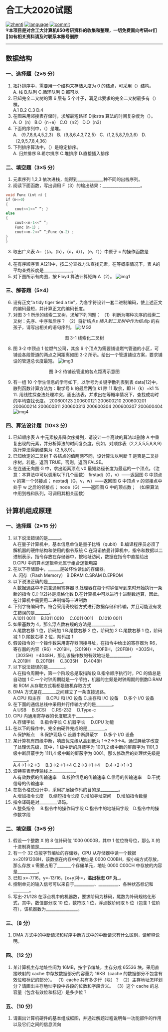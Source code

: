 # 合工大2020试题

[![zhenti](https://img.shields.io/badge/%E8%80%83%E7%A0%94%E7%9C%9F%E9%A2%98-850-brightgreen)](https://github.com/HFUT-cskaoyan/zhenti)
[![language](https://img.shields.io/badge/language-c%2B%2B-orange)](#language)
[![commit](https://img.shields.io/github/last-commit/HFUT-cskaoyan/zhenti)](#commit)  
:heartpulse:**本项目是对合工大计算机850考研资料的收集和整理，一切免费面向考研er们**  
:love_letter:**如有相关资料请及时联系本账号删除**
****
## 数据结构
### 一、选择题（2×5 分）
1. 拓扑排序中，需要用一个结构来存储入度为 0 的结点，可采用（）结构。  
A. 栈 B.队列 C.循环队列 D.都可以
2. 已知完全二叉树的第 6 层有 5 个叶子，满足此要求的完全二叉树最多有（）棵。  
A.1 B.2 C.3 D.4
3. 在图采用邻接表存储时，求解最短路径 Dijkstra 算法的时间复杂度为（）。  
A. O（n） B.O（n+e） C.O（n2） D.O（n3）
4. 下面的序列中，（）是堆。  
A. （9,7,8,6,4,5,2,3） B.（9,8,6,4,3,7,2,5） C.（1,2,5,8,7,9,3,6） D. （2,9,5,7,8,4,36）
5. 下列排序算法中，（）是稳定排序。  
A. 归并排序 B.希尔排序 C.堆排序 D.直接插入排序
### 二、填空题（3×5 分）
1. 元素序列 1,2,3 依次进栈，能得到_____________种不同的出栈序列。  
2. 阅读下面函数，写出调用 F（3）的输出结果：___________________。   
```c++
void Func（int n）{
if（n<=0）
{ 
    cout<<1<<” ”; }
else
{
    cout<<n-1<<” ”;
    Func（n-1）;
    cout<<n-2<<” ”;Func（n-2）;
}
}
```
3. 取出广义表 A=（（a，（b），（c，d）），（e，f））中原子 c 的操作函数是_______________________________________。
4. 在有序顺序表 A[21]中，按二分查找方法查找元素，在等概率情况下，表 A的平均查找长度是______________。
5. 对下图所示有向图，按 Floyd 算法计算矩阵 A（2）。 
![img1](../img/2020-1.png)
### 三、解答题（5×4）
6. 设有正文“a tidy tiger tied a tie”，为各字符设计一套二进制编码，使上述正文的编码最短，并计算正文的编码长度。
7. 对图 3-1 所示的线索二叉树，求解下列问题：
（1）判断为哪种次序的线索二叉树：先序、中序和后序？
（2）将新结点*s 插入到二叉树中作为结点*p 的右孩子，请写出相关的语句序列。
![IMG2](../img/2020-2.png)  
<center>图 3-1 线索化二叉树</center>  

8. 图 3-2 中顶点 1 位燃气公司，其余 6 个顶点为需要铺设燃气管道的小区，可铺设各段管道的两点之间距离如图 3-2 所示。给出一个管道铺设方案，要求铺设的管道总长度最短。
![img3](../img/2020-3.png)
<center>图 3-2 待铺设管道的各点距离示意图</center>  

9.  有一组 10 个学生信息的学号如下，以学号为关键字散列表到表 data[12]中，散列函数计算方法为：取学号 k 的最后两位 k1 除 11 取余，即 H（k）=k1 % 11. 用线性探查法处理冲突，画出该表，并求出在等概率情况下，查找成功时的平均查找长度。
200600123 200600121 200600210 200600201 200600214
200600311 200600313 200600304 200600307 200600404
![img4](../img/2020-4.png)
### 四、算法设计题（10×3 分）
1. 已知顺序表 A 中元素按非降次序排列，请设计一个高效的算法以删除 A 中重复出现的元素，并分析算法的时间复杂度。例如，对顺序表（2,2,5,5,5,8,8,9）执行算法得到结果为（2,5,8,9）。
2. 已知给定的二叉树 T 各结点的值两两不同，设计算法以判断 T 是否是二叉排序树。若是，返回 TRUE，否则，返回 FALSE。
3. 在连通无向图 G 中，求出距离顶点 v0 最短路径长度为最远的一个顶点。（注意：本算法中可以调用以下几个函数）
firstadj（G，v）——返回图 G 中顶点 v 的第一个邻接点；
nextadj（G，v，w）——返回图 G 中顶点 v 的邻接点中处于 w 之后的邻接点；
node（G）——返回图 G 中的顶点数；
（如果算法中用到栈和队列，可调用其相关函数）
## 计算机组成原理
### 一、选择题（2×15 分）
1. 以下说法错误的是______。  
A.在量子计算机中，基本信息单位是量子比特（qubit）
B.编译程序员必须了解机器的硬件结构和使用的指令系统
C.在冯诺依曼计算机中，指令和数据以二进制表示，指令存放在存储器中，按地址访问，数据在指令中直接给出
D.CPU 中的算术逻辑单元属于组合逻辑电路
2. 在以下存储器中，______是破坏性读出的存储器。  
A. 闪存（Flash Memory） B.DRAM C.SRAM D.EPROM
3. 以下说法正确的是_______。  
A.数据通路中不包含通用寄存器
B.处理器在每个时钟信号到来时开始执行一条新的指令
C.[-1/2]补是规格化数
D.在计算机中可以进行十进制数运算，因此，在计算机中需要用二进制编码十进制数
4. 下列字符编码中，符合采用奇校验方式进行数据存储和传输，并且可能没有发生错误的是_______。  
A.1011 0011 &emsp;B.1011 0010 &emsp;C.0011 0011 &emsp;D.1010 0011
5. 如果基数为 4，那么浮点数右规的方法是___________。  
A.尾数右移 1 位，阶码加 1
B.尾数右移 2 位，阶码加 2
C.尾数右移 1 位，阶码减 1
D.尾数右移 2 位，阶码加 1
6. 假设指令的一个操作数采用寄存器间接寻址，在指令中给出的寄存器为 R6，寄存器的内容（R6）=2019H，（2019H）=20FBH，（20FBH）=3035H，（3035H）=4048H，那么该操作数的有效地址是__________。  
A.2019H &emsp;B.20FBH &emsp;C.3035H&emsp; D.4048H
7. 以下说法错误的是________。  
A.在指令周期中，第一个阶段总是取指阶段
B.指令顺序执行时，PC 的值总是自动加 1
C.一个时钟周期就是一个节拍，机器的主频是时钟周期的倒数D.RAM 和 ROM 从存取方式看都是随机存取方式
8. DMA 方式是在_______之间建立了一条直接通路。  
A.CPU 和主存&emsp; B.CPU 和 I/O 设备
C.主存和 I/O 设备&emsp; D.多个 I/O 设备
9. 在下面的通信总线中采用并行传输方式的是________。  
A.USB &emsp;B.SCSI&emsp; C.RS-232&emsp; D.Type-c
10. CPU 内通用寄存器的长度取决于________。  
A.存储字长 &emsp;B.指令字长
C.机器字长&emsp; D.CPU 功能
11. 在以下的操作中，完全由硬件完成的是_________。  
A.保护断点&emsp; B.保护现场
C.设置中断屏蔽字&emsp; D.多个 I/O 设备
12. 某计算机有四级中断，响应优先级从高到低为 1->2->3->4。通过屏蔽字改变了处理优先级，其中，1 级中断的屏蔽字为 1001,2 级中断的屏蔽字为 1101,3 级中断屏蔽字为 1111,4 级中断的屏蔽字为 0001。那么修改后的处理优先级是_______。  
A.4->1->2->3 &emsp;B.3->2->1->4
C.2->3->1->4&emsp; D.4->2->1->3
13. 波特率表示传输线上___________。  
A.有效数据的传输速率&emsp; B.校验信息的传输速率
C.信号的传输速率 &emsp;D.干扰信号的传输速率
14. 在指令格式设计中，采用扩展操作码的目的是_________。  
A.增加指令长度&emsp; B.缩短指令长度
C.增加寻址空间 &emsp;D.增加指令数量
15. 指令译码是对_________译码。  
A.整条指令&emsp; B.指令中的操作码字段
C.指令中的地址码字段&emsp;D.指令中的操作数字段
### 二、填空题（3×5 分）
1. 假设一个整数 X 的 8 位补码位 1000 0000B，其中 1 位位符号位，那么 X 的十进制真值是___________。
2. 有一个 32 位按字节编址的存储器，CPU 从存储器中读一个数据 x=20191208H，该数据在内存中的地址是 0000 C00BH，按小端方式存放，那么存放 x 需要占用了_______个存储单元，地址 0000 C00CH 中存放的内容是__________。
3. 已知 x=-7/16，y=-13/16，[x+y]补=________，溢出标志 OF 为_________。
4. 控制单元的输入信号可以来自于__________、__________、各种状态标记和________。
5. 写出-21/128 在浮点机中的机器数，要求阶码为移码，尾数为补码规格化形式，其中，数值部分取 10 位，数符取 1 位，浮点数阶码取 5 位（包含 1 位阶符），该机器数为________________。
### 三、（8 分）
1. DMA 方式中的中断请求和程序中断方式中的中断请求有什么区别，请解释说明。
### 四、（12 分）
1. 某计算机主存地址空间为 16MB，按字节编址，主存分成 65536 块。采用直接映射的 cache 中存放数据部分的容量为 16KB（cache 的数据部分不包含有效位和标记的部分）。
（1）cache 共有多少行（块）？
（2）主存地址怎样划分？请画出主存地址字段中各段的位数和字段含义。
（3）这个 cache 的总容量（包含有效位和标记）是多少位？
###  五、（10 分）
1. 请画出计算机硬件的基本组成框图，并通过解题过程说明每一功能部件的作用以及它们之间的信息流向